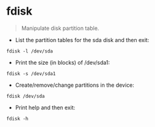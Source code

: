 # fdisk
> Manipulate disk partition table.

- List  the  partition  tables for the sda disk and then exit:

`fdisk -l /dev/sda`

- Print the size (in blocks) of /dev/sda1:

`fdisk -s /dev/sda1`

- Create/remove/change partitions in the device:

`fdisk /dev/sda`

- Print help and then exit:

`fdisk -h`
